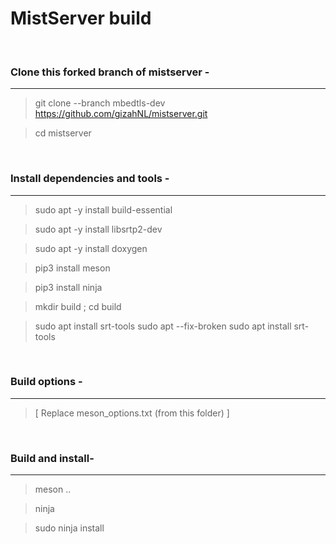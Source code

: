 MistServer build
================

<br>

### Clone this forked branch of mistserver -
---
> git clone --branch mbedtls-dev https://github.com/gizahNL/mistserver.git

> cd mistserver

<br>

### Install dependencies and tools -
---
> sudo apt -y install build-essential

> sudo apt -y install libsrtp2-dev

> sudo apt -y install doxygen

> pip3 install meson

> pip3 install ninja

> mkdir build ; cd build

> sudo apt install srt-tools
> sudo apt --fix-broken
> sudo apt install srt-tools

<br>

### Build options -
---
> [ Replace meson_options.txt (from this folder) ]

<br>

### Build and install-
---
> meson ..

> ninja

> sudo ninja install
